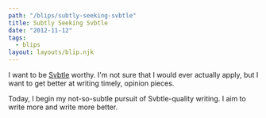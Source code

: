 ```yaml
---
path: "/blips/subtly-seeking-svbtle"
title: Subtly Seeking Svbtle
date: "2012-11-12"
tags:
  - blips
layout: layouts/blip.njk
---
```


I want to be [Svbtle](http://svbtle.com) worthy. I'm not sure that I would ever actually apply, but I want to get better at writing timely, opinion pieces.

Today, I begin my not-so-subtle pursuit of Svbtle-quality writing. I aim to write more and write more better.
